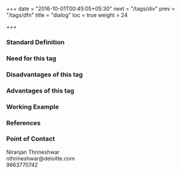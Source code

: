 +++
date = "2016-10-01T00:45:05+05:30"
next = "/tags/div"
prev = "/tags/dfn"
title = "dialog"
toc = true
weight = 24

+++

<h3>Standard Definition</h3>

<h3>Need for this tag</h3>

<h3>Disadvantages of this tag</h3>

<h3>Advantages of this tag</h3>

<h3>Working Example</h3>

<h3>References</h3>

<h3>Point of Contact</h3>
Niranjan Thrineshwar <br>
nthrineshwar@deloitte.com <br>
9663770742
